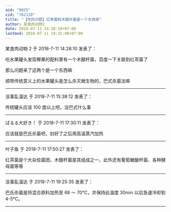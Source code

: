 ```yaml
---
aid: "9025"
zid: "762110"
title: "【吃的问题】红茶菌和木醋杆菌是一个东西嘛"
author: 某食肉动物2
date: 2018-07-11 14:28:10+07:00
lastmod: 2018-07-11 19:25:00+07:00
---
```


某食肉动物 2 于 2018-7-11 14:28:10 发表了：

吃水果罐头发现椰果的配料里有一个木醋杆菌，百度一下关联到红茶菌了

那么问题来了这两个是一个东西嘛

顺带传统意义上的水果罐头是怎么杀灭微生物的，巴式杀菌法嘛

---

没事乱溜达 于 2018-7-11 15:38:12 发表了：

传统罐头应该 100 度以上吧，没巴式什么事

---

ぱるる大好き！ 于 2018-7-11 17:30:11 发表了：

应该就是巴氏杀菌吧，封好了之后用高温蒸汽加热

---

叶子鱼 于 2018-7-11 17:50:27 发表了：

红茶菌是个大杂烩菌团，木醋杆菌是其组成之一，此外还有葡萄糖酸杆菌、各种酵母菌等等

---

没事乱溜达 于 2018-7-11 19:25:35 发表了：

巴氏杀菌是将混合原料加热至 68 ～ 70℃，并保持此温度 30min 以后急速冷却到 4-5℃。

---
